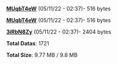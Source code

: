 [**MUqbT4eW**](/data/MUqbT4eW.txt) (05/11/22 - 02:37)- 516 bytes

[**MUqbT4eW**](/data/MUqbT4eW.txt) (05/11/22 - 02:37)- 516 bytes

[**3iRbN8Zy**](/data/3iRbN8Zy.txt) (05/11/22 - 02:37)- 2404 bytes

**Total Datas**: 1721

**Total Size**: 9.77 MB / 9.8 MB
